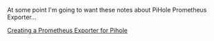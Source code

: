 At some point I'm going to want these notes about PiHole Prometheus Exporter...

[Creating a Prometheus Exporter for Pihole](https://subtlepseudonym.medium.com/creating-a-prometheus-exporter-for-pihole-9e63540bca4c)